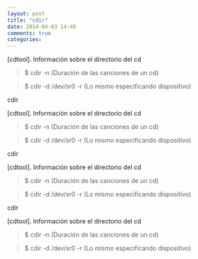 ```yaml
---
layout: post
title: "cdir"
date: 2014-04-03 14:49
comments: true
categories: 
---
```

[cdtool]. Información sobre el directorio del cd

>$ cdir -n (Duración de las canciones de un cd)

>$ cdir -d /dev/sr0 -r (Lo mismo especificando dispositivo)

cdir

[cdtool]. Información sobre el directorio del cd

>$ cdir -n (Duración de las canciones de un cd)

>$ cdir -d /dev/sr0 -r (Lo mismo especificando dispositivo)

cdir

[cdtool]. Información sobre el directorio del cd

>$ cdir -n (Duración de las canciones de un cd)

>$ cdir -d /dev/sr0 -r (Lo mismo especificando dispositivo)

cdir

[cdtool]. Información sobre el directorio del cd

>$ cdir -n (Duración de las canciones de un cd)

>$ cdir -d /dev/sr0 -r (Lo mismo especificando dispositivo)

